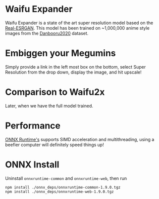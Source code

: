 # Waifu Expander
Waifu Expander is a state of the art super resolution model based on the [Real-ESRGAN](https://arxiv.org/abs/2107.10833). This model has been trained on ~1,000,000 anime style images from the [Danbooru2020](https://www.gwern.net/Danbooru2020) dataset.

# Embiggen your Megumins
Simply provide a link in the left most box on the bottom, select Super Resolution from the drop down, display the image, and hit upscale!

# Comparison to Waifu2x
Later, when we have the full model trained.

# Performance
[ONNX Runtime's](https://github.com/microsoft/onnxruntime) supports SIMD acceleration and multithreading, using a beefier computer will definitely speed things up!

# ONNX Install
Uninstall `onnxruntime-common` and `onnxruntime-web`, then run
```
npm install ./onnx_deps/onnxruntime-common-1.9.0.tgz
npm install ./onnx_deps/onnxruntime-web-1.9.0.tgz
```
